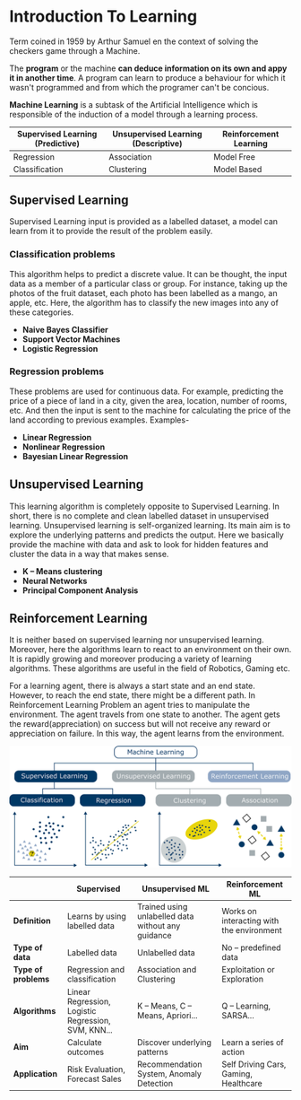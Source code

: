 # Introduction To Learning
Term coined in 1959 by Arthur Samuel en the context of solving the checkers game through a Machine.

The **program** or the machine **can deduce information on its own and appy it in another time**. A program can learn to produce a behaviour for which it wasn't programmed and from which the programer can't be concious.

**Machine Learning** is a subtask of the Artificial Intelligence which is responsible of the induction of a model through a learning process.

Supervised Learning (Predictive) |Unsupervised Learning (Descriptive)|Reinforcement Learning
---                              |---                                |---
Regression                       |Association                        |Model Free
Classification                   |Clustering                         |Model Based


## Supervised Learning 
Supervised Learning input is provided as a labelled dataset, a model can learn from it to provide the result of the problem easily.

### Classification problems
This algorithm helps to predict a discrete value. It can be thought, the input data as a member of a particular class or group. For instance, taking up the photos of the fruit dataset, each photo has been labelled as a mango, an apple, etc. Here, the algorithm has to classify the new images into any of these categories.

- **Naive Bayes Classifier**
- **Support Vector Machines**
- **Logistic Regression**

### Regression problems
These problems are used for continuous data. For example, predicting the price of a piece of land in a city, given the area, location, number of rooms, etc. And then the input is sent to the machine for calculating the price of the land according to previous examples. Examples-

- **Linear Regression**
- **Nonlinear Regression**
- **Bayesian Linear Regression**

## Unsupervised Learning

This learning algorithm is completely opposite to Supervised Learning. In short, there is no complete and clean labelled dataset in unsupervised learning. Unsupervised learning is self-organized learning. Its main aim is to explore the underlying patterns and predicts the output.  Here we basically provide the machine with data and ask to look for hidden features and cluster the data in a way that makes sense.

- **K – Means clustering**
- **Neural Networks**
- **Principal Component Analysis**

## Reinforcement Learning

It is neither based on supervised learning nor unsupervised learning. Moreover, here the algorithms learn to react to an environment on their own. It is rapidly growing and moreover producing a variety of learning algorithms. These algorithms are useful in the field of Robotics, Gaming etc.

For a learning agent, there is always a start state and an end state. However, to reach the end state, there might be a different path. In Reinforcement Learning Problem an agent tries to manipulate the environment. The agent travels from one state to another. The agent gets the reward(appreciation) on success but will not receive any reward or appreciation on failure. In this way, the agent learns from the environment.

![Types of Models](img/image.png)

|               |**Supervised**                 |**Unsupervised ML**                           	   |**Reinforcement ML**
|---            |---                            |---                                               |---
|**Definition**	|Learns by using labelled data	|Trained using unlabelled data without any guidance|	Works on interacting with the environment
|**Type of data**|Labelled data	                |Unlabelled data	                               |No – predefined data
|**Type of problems**|Regression and classification|Association and Clustering|	Exploitation or Exploration
|**Algorithms**|Linear Regression, Logistic Regression, SVM, KNN...|K – Means, C – Means, Apriori...|Q – Learning, SARSA...
|**Aim**|Calculate outcomes|Discover underlying patterns|Learn a series of action
|**Application**|Risk Evaluation, Forecast Sales|Recommendation System, Anomaly Detection|Self Driving Cars, Gaming, Healthcare